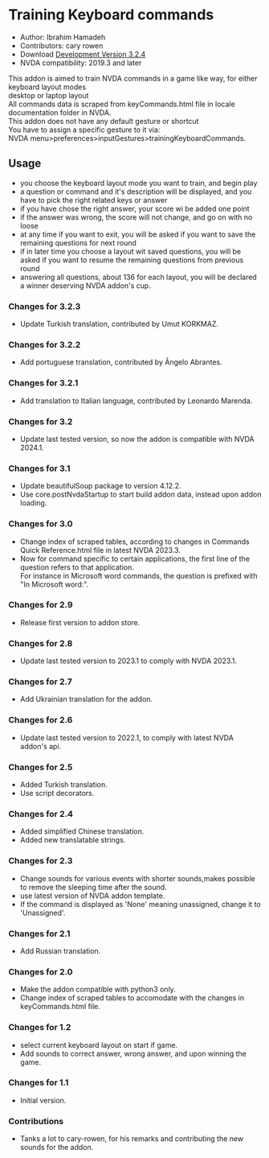 # Training Keyboard commands #

*	Author: Ibrahim Hamadeh  
*	Contributors: cary rowen
*	Download [Development Version 3.2.4][1]  
*	NVDA compatibility: 2019.3 and later  

This addon is aimed to train NVDA commands in a game like way, for either keyboard layout modes  
desktop or laptop layout  
All commands data is scraped from keyCommands.html file in locale documentation folder in NVDA.  
This addon does not have any default gesture or shortcut  
You have to assign a specific gesture to it via:  
NVDA menu>preferences>inputGestures>trainingKeyboardCommands.  

## Usage ##

*	you choose the keyboard layout mode you want to train, and begin play  
*	a question or command and it's description will be displayed, and you have to pick the right related keys or answer  
*	if you have chose the right answer, your score wi be added one point  
*	if the answer was wrong, the score will not change, and go on with no loose  
*	at any time if you want to exit, you will be asked if you want to save the remaining questions for next round  
*	if in later time you choose a layout wit saved questions, you will be asked if you want to resume the remaining questions from previous round  
*	answering all questions, about 136 for each layout, you will be declared a winner deserving NVDA addon's cup.  

### Changes for 3.2.3 ###

*	Update Turkish translation, contributed by Umut KORKMAZ.

### Changes for 3.2.2 ###

*	Add portuguese translation, contributed by Ângelo Abrantes.

### Changes for 3.2.1 ###

*	Add translation to Italian language, contributed by Leonardo Marenda.

### Changes for 3.2 ###

*	Update last tested version, so now the addon is compatible with NVDA 2024.1.

### Changes for 3.1 ###

*	Update beautifulSoup package to version 4.12.2.
*	Use core.postNvdaStartup to start build addon data, instead upon addon loading. 

### Changes for 3.0 ###

*	Change index of scraped tables, according to changes in Commands Quick Reference.html file in latest NVDA 2023.3.
*	Now for command specific to certain applications, the first line of the question refers to that application.  
For instance in Microsoft word commands, the question is prefixed with "In Microsoft word:".

### Changes for 2.9 ###

*	Release first version to addon store.

### Changes for 2.8 ###

*	Update last tested version to 2023.1 to comply with NVDA 2023.1.

### Changes for 2.7 ###

*	Add Ukrainian translation for the addon.

### Changes for 2.6 ###

*	Update last tested version to 2022.1, to comply with latest NVDA addon's api.

### Changes for 2.5 ###

*	Added Turkish translation.
*	Use script decorators.

### Changes for 2.4 ###

*	Added simplified Chinese translation.  
*	Added new translatable strings.  

### Changes for 2.3 ###

*	Change sounds for various events with shorter sounds,makes possible to remove the sleeping time after the sound.  
*	use latest version of NVDA addon template.  
*	If the command is displayed as 'None' meaning unassigned, change it to 'Unassigned'.  

### Changes for 2.1 ###

*	Add Russian translation.

### Changes for 2.0 ###

*	Make the addon compatible with python3 only.  
*	Change index of scraped tables to accomodate with the changes in keyCommands.html file.  

### Changes for 1.2 ###

*	select current keyboard layout on start if game.
*	Add sounds to correct answer, wrong answer, and upon winning the game.

### Changes for 1.1 ###

*	Initial version.

### Contributions ###

*	Tanks a lot to cary-rowen, for his remarks and contributing the new sounds for the addon.  

[1]: https://github.com/ibrahim-s/trainingNvdaCommands/releases/download/3.2.4/trainingKeyboardCommands-3.2.4.nvda-addon
